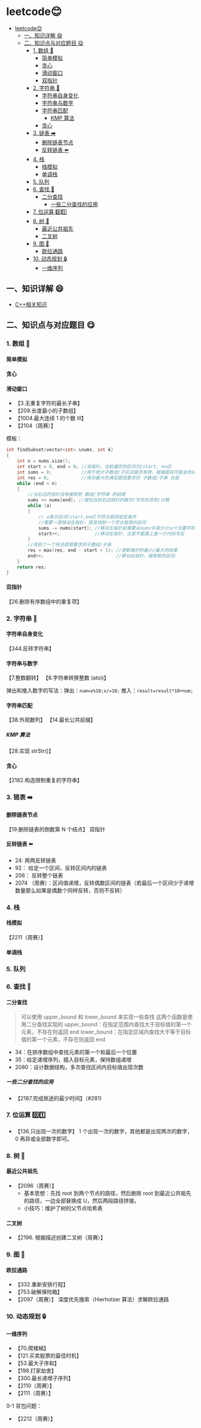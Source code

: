 # leetcode😊

- [leetcode😊](#leetcode)
  - [一、知识详解 😄](#一知识详解-)
  - [二、知识点与对应题目 😋](#二知识点与对应题目-)
    - [1. 数组 🔢](#1-数组-)
      - [简单模拟](#简单模拟)
      - [贪心](#贪心)
      - [滑动窗口](#滑动窗口)
      - [双指针](#双指针)
    - [2. 字符串 🔡](#2-字符串-)
      - [字符串自身变化](#字符串自身变化)
      - [字符串与数字](#字符串与数字)
      - [字符串匹配](#字符串匹配)
        - [KMP 算法](#kmp-算法)
      - [贪心](#贪心-1)
    - [3. 链表 ➡️](#3-链表-️)
      - [删除链表节点](#删除链表节点)
      - [反转链表 ⬅️](#反转链表-️)
    - [4. 栈](#4-栈)
      - [栈模拟](#栈模拟)
      - [单调栈](#单调栈)
    - [5. 队列](#5-队列)
    - [6. 查找 🔎](#6-查找-)
      - [二分查找](#二分查找)
        - [一些二分查找的应用](#一些二分查找的应用)
    - [7. 位运算 0️⃣1️⃣](#7-位运算-0️⃣1️⃣)
    - [8. 树 🌴](#8-树-)
      - [最近公共祖先](#最近公共祖先)
      - [二叉树](#二叉树)
    - [9. 图 🧩](#9-图-)
      - [欧拉通路](#欧拉通路)
    - [10. 动态规划 🔒](#10-动态规划-)
      - [一维序列](#一维序列)

## 一、知识详解 😄

- [C++相关知识](Knowledge/cplusplus.md)

## 二、知识点与对应题目 😋

### 1. 数组 🔢

#### 简单模拟

#### 贪心

#### 滑动窗口

- 【3.无重复字符的最长子串】
- 【209.长度最小的子数组】
- 【1004.最大连续 1 的个数 III】
- 【2104（周赛）】

模板：

```c++
int findSubset(vector<int> &nums, int k)
{
    int n = nums.size();
    int start = 0, end = 0; //双指针，当前遍历的区间为[start, end]
    int sums = 0;           //用于统计子数组/子区间是否有效，根据题目可能会改成求和/计数
    int res = 0;            //保存最大的满足题目要求的 子数组/子串 长度
    while (end < n)
    {
        //当右边的指针没有搜索到 数组/字符串 的结尾
        sums += nums[end]; //增加当前右边指针的数字/字符的求和/计数
        while (a)
        {
            // a表示区间[start,end]不符合题目给定条件
            //需要一直移动左指针，直至找到一个符合题意的区间
            sums -= nums[start]; //移动左指针前需要从nums中减少start位置字符的求和/计数
            start++;             //移动左指针，注意不能跟上面一行代码写反
        }
        //找到了一个符合题意要求的子数组/子串
        res = max(res, end - start + 1); //更新维护的最小/最大的结果
        end++;                           //移动右指针，探索新的区间
    }
    return res;
}
```

#### 双指针

【26.删除有序数组中的重复项】

### 2. 字符串 🔡

#### 字符串自身变化

【344.反转字符串】

#### 字符串与数字

【7.整数翻转】
【8.字符串转换整数 (atoi)】

弹出和推入数字的写法：弹出：`num=x%10;x/=10;` 推入：`result=result*10+num;`

#### 字符串匹配

【38.外观数列】
【14.最长公共前缀】

##### KMP 算法

【28.实现 strStr()】

#### 贪心

【2182.构造限制重复的字符串】

### 3. 链表 ➡️

#### 删除链表节点

【19.删除链表的倒数第 N 个结点】 双指针

#### 反转链表 ⬅️

- 24: 两两反转链表
- 92： 给定一个区间，反转区间内的链表
- 206： 反转整个链表
- 2074 （周赛）：区间值递增，反转偶数区间的链表（若最后一个区间少于递增数量那么如果是偶数个同样反转，否则不反转）

### 4. 栈

#### 栈模拟

【2211（周赛）】

#### 单调栈

### 5. 队列

### 6. 查找 🔎

#### 二分查找

> 可以使用 upper_bound 和 lower_bound 来实现一些查找
> 这两个函数是使用二分查找实现的
> upper_bound：在指定范围内查找大于目标值的第一个元素，不存在则返回 end
> lower_bound：在指定区域内查找大于等于目标值的第一个元素，不存在则返回 end

- 34：在排序数组中查找元素的第一个和最后一个位置
- 35：给定递增序列，插入目标元素，保持数组递增
- 2080：设计数据结构，多次查找区间内目标值出现次数

##### 一些二分查找的应用

- 【2187.完成旅途的最少时间】（\#281)

### 7. 位运算 0️⃣1️⃣

- 【136.只出现一次的数字】 1 个出现一次的数字，其他都是出现两次的数字，0 再异或全部数字即可。

### 8. 树 🌴

#### 最近公共祖先

- 【2096（周赛）】
  - 基本思想：先找 root 到两个节点的路径，然后删除 root 到最近公共祖先的路径，一边全部替换成 U，然后两段路径拼接。
  - 小技巧：维护了树的父节点哈希表

#### 二叉树

- 【2196. 根据描述创建二叉树（周赛）】

### 9. 图 🧩

#### 欧拉通路

- 【332.重新安排行程】
- 【753.破解保险箱】
- 【2097（周赛）】 深度优先搜索（Hierholzer 算法）求解欧拉通路

### 10. 动态规划 🔒

#### 一维序列

- 【70.爬楼梯】
- 【121.买卖股票的最佳时机】
- 【53.最大子序和】
- 【198.打家劫舍】
- 【300.最长递增子序列】
- 【2110（周赛）】
- 【2111（周赛）】

0-1 背包问题：

- 【2212（周赛）】
